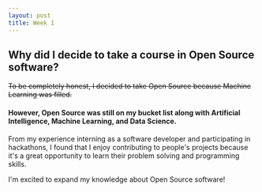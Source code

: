 ```yaml
---
layout: post
title: Week 1
---
```



## Why did I decide to take a course in Open Source software?

~~To be completely honest, I decided to take Open Source because Machine Learning was filled.~~
#### However, Open Source was still on my bucket list along with Artificial Intelligence, Machine Learning, and Data Science.

From my experience interning as a software developer and participating in hackathons, I found that I enjoy contributing to people's projects because it's a great opportunity to learn their problem solving and programming skills.

I'm excited to expand my knowledge about Open Source software!


